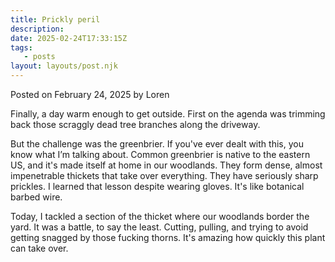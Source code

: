 ```yaml
---
title: Prickly peril
description:
date: 2025-02-24T17:33:15Z
tags:
   - posts
layout: layouts/post.njk
---
```


Posted on February 24, 2025 by Loren

Finally, a day warm enough to get outside. First on the agenda was trimming back those scraggly dead tree branches along the driveway.

But the challenge was the greenbrier. If you've ever dealt with this, you know what I’m talking about. Common greenbrier is native to the eastern US, and it's made itself at home in our woodlands. They form dense, almost impenetrable thickets that take over everything. They have seriously sharp prickles. I learned that lesson despite wearing gloves. It's like botanical barbed wire.

Today, I tackled a section of the thicket where our woodlands border the yard. It was a battle, to say the least. Cutting, pulling, and trying to avoid getting snagged by those fucking thorns. It's amazing how quickly this plant can take over.

